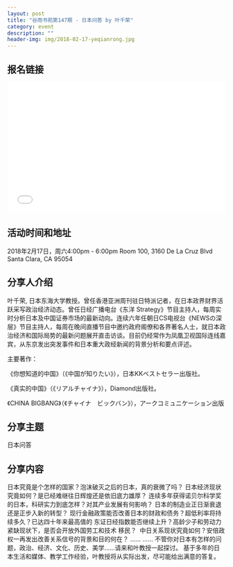 ```yaml
---
layout: post
title: "谷雨书苑第147期 - 日本问答 by 叶千荣"
category: event
description: ""
header-img: img/2018-02-17-yeqianrong.jpg
---
```


## 报名链接
<div style="width:100%; text-align:left;" ><iframe src="//eventbrite.com/tickets-external?eid=42894774425&ref=etckt" frameborder="0" height="300" width="100%" vspace="0" hspace="0" marginheight="5" marginwidth="5" scrolling="auto" allowtransparency="true"></iframe></div>

## 活动时间和地址
2018年2月17日，周六4:00pm - 6:00pm
Room 100, 3160 De La Cruz Blvd Santa Clara, CA 95054

## 分享人介绍
叶千荣, 日本东海大学教授。曾任香港亚洲周刊驻日特派记者，在日本政界财界活跃采写政治经济动态。曾任日经广播电台《东洋 Strategy》节目主持人，每周实时分析日本及中国证券市场的最新动向。连续六年任朝日CS电视台《NEWSの深层》节目主持人，每周在晚间直播节目中邀约政府阁僚和各界著名人士，就日本政治经济和国际局势的最新问题展开直击访谈。目前仍经常作为凤凰卫视国际连线嘉宾，从东京发出突发事件和日本重大政经新闻的背景分析和要点评述。

主要著作：

《你想知道的中国》（《中国が知りたい》），日本KKベストセラー出版社。

《真实的中国》（《リアルチャイナ》），Diamond出版社。

《CHINA BIGBANG》（《チャイナ　ビックバン》），アークコミュニケーション出版

 


## 分享主题
日本问答


## 分享内容 
日本究竟是个怎样的国家？泡沫破灭之后的日本，真的衰微了吗？
日本经济现状究竟如何？是已经难继往日辉煌还是依旧底力雄厚？
连续多年获得诺贝尔科学奖的日本，科研实力到底怎样？对其产业发展有何影响？
日本的制造业正日渐衰退还是正步入新的转型？
现行金融政策能否改善日本的财政和债务？超低利率将持续多久？已达四十年来最高值的
东证日经指数能否继续上升？高龄少子和劳动力紧缺现状下，是否会开放外国劳工和技术
移民？
 中日关系现状究竟如何？安倍政权一再发出改善关系信号的背景和目的何在？
…… ……
不管你对日本有怎样的问题，政治、经济、文化、历史、美学……请来和叶教授一起探讨。
基于多年的日本生活和媒体、教学工作经验，叶教授将从实际出发，尽可能给出满意的答复。
